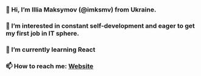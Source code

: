 ### 👋 Hi, I’m **Illia Maksymov** (@imksmv) from Ukraine.
### 👀 I’m interested in constant self-development and eager to get my first job in IT sphere.
### 🌱 I’m currently learning **React**
### 📫 How to reach me: [Website](https://illia-maksymov.com/)
